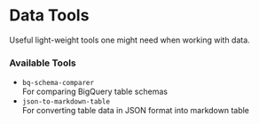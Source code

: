 # Data Tools

Useful light-weight tools one might need when working with data.

### Available Tools
- `bq-schema-comparer`  
  For comparing BigQuery table schemas
- `json-to-markdown-table`  
  For converting table data in JSON format into markdown table